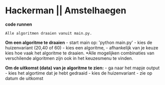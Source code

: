 # Hackerman || Amstelhaegen

**code runnen**

    Alle algoritmen draaien vanuit main.py.
    
   **Om een algoritme te draaien**
        - start main op: 'python main.py'
        - kies de huizenvariant (20,40 of 60)
        - kies een algoritme,
            - afhankelijk van je keuze kies hoe vaak het algoritme te draaien.
       *Alle mogelijken combinaties van verschilende algoritmen zijn ook in het keuzesmenu te vinden.
    
   **Om de uitkomst (data) van je algoritme te zien:**
        - ga naar het mapje output
        - kies het algortime dat je hebt gedraaid
        - kies de huizenvariant
        - zie op datum de uitkomst
        
    
        





    
    
    
    


